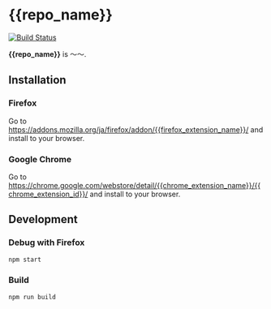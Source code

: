 # {{repo_name}}

[![Build Status](https://travis-ci.com/bgpat/{{repo_name}}.svg?branch=master)](https://travis-ci.com/bgpat/{{repo_name}})

**{{repo_name}}** is 〜〜.

## Installation

### Firefox

Go to https://addons.mozilla.org/ja/firefox/addon/{{firefox_extension_name}}/ and install to your browser.

<!--
#### Enable pretty icon (Optional)

1. Open `about:config`
2. Input `svg.context-properties.context.enabled` to search box
3. Make value true
-->

### Google Chrome

Go to https://chrome.google.com/webstore/detail/{{chrome_extension_name}}/{{chrome_extension_id}}/ and install to your browser.

## Development

### Debug with Firefox

```bash
npm start
```

### Build

```bash
npm run build
```
